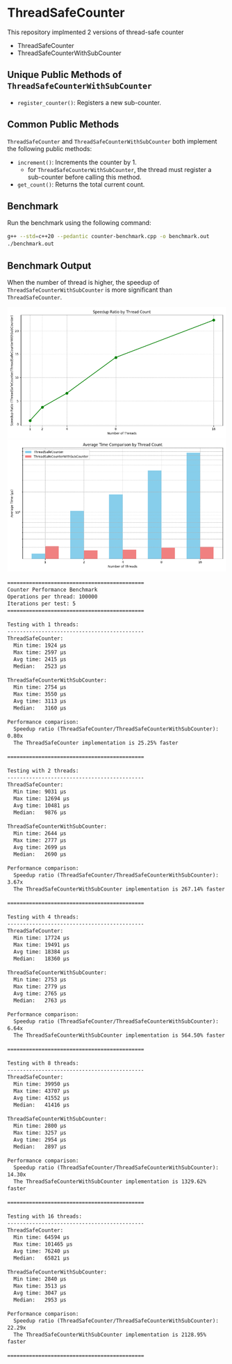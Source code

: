 # ThreadSafeCounter

This repository implmented 2 versions of thread-safe counter
- ThreadSafeCounter
- ThreadSafeCounterWithSubCounter

## Unique Public Methods of `ThreadSafeCounterWithSubCounter`
- `register_counter()`: Registers a new sub-counter.

## Common Public Methods
`ThreadSafeCounter` and `ThreadSafeCounterWithSubCounter` both implement the following public methods:
- `increment()`: Increments the counter by 1.
  - for `ThreadSafeCounterWithSubCounter`, the thread must register a sub-counter before calling this method.
- `get_count()`: Returns the total current count.

## Benchmark
Run the benchmark using the following command:
```bash
g++ --std=c++20 --pedantic counter-benchmark.cpp -o benchmark.out
./benchmark.out
```

## Benchmark Output
When the number of thread is higher, the speedup of `ThreadSafeCounterWithSubCounter` is more significant than `ThreadSafeCounter`.

![speedup](./speedup-ratio.png)
![threadcount-vs-time](./threadcount-vs-time.png)

```
============================================
Counter Performance Benchmark
Operations per thread: 100000
Iterations per test: 5
============================================

Testing with 1 threads:
--------------------------------------------
ThreadSafeCounter:
  Min time: 1924 µs
  Max time: 2597 µs
  Avg time: 2415 µs
  Median:   2523 µs

ThreadSafeCounterWithSubCounter:
  Min time: 2754 µs
  Max time: 3550 µs
  Avg time: 3113 µs
  Median:   3160 µs

Performance comparison:
  Speedup ratio (ThreadSafeCounter/ThreadSafeCounterWithSubCounter): 0.80x
  The ThreadSafeCounter implementation is 25.25% faster

============================================

Testing with 2 threads:
--------------------------------------------
ThreadSafeCounter:
  Min time: 9031 µs
  Max time: 12694 µs
  Avg time: 10481 µs
  Median:   9876 µs

ThreadSafeCounterWithSubCounter:
  Min time: 2644 µs
  Max time: 2777 µs
  Avg time: 2699 µs
  Median:   2690 µs

Performance comparison:
  Speedup ratio (ThreadSafeCounter/ThreadSafeCounterWithSubCounter): 3.67x
  The ThreadSafeCounterWithSubCounter implementation is 267.14% faster

============================================

Testing with 4 threads:
--------------------------------------------
ThreadSafeCounter:
  Min time: 17724 µs
  Max time: 19491 µs
  Avg time: 18384 µs
  Median:   18360 µs

ThreadSafeCounterWithSubCounter:
  Min time: 2753 µs
  Max time: 2779 µs
  Avg time: 2765 µs
  Median:   2763 µs

Performance comparison:
  Speedup ratio (ThreadSafeCounter/ThreadSafeCounterWithSubCounter): 6.64x
  The ThreadSafeCounterWithSubCounter implementation is 564.50% faster

============================================

Testing with 8 threads:
--------------------------------------------
ThreadSafeCounter:
  Min time: 39950 µs
  Max time: 43707 µs
  Avg time: 41552 µs
  Median:   41416 µs

ThreadSafeCounterWithSubCounter:
  Min time: 2800 µs
  Max time: 3257 µs
  Avg time: 2954 µs
  Median:   2897 µs

Performance comparison:
  Speedup ratio (ThreadSafeCounter/ThreadSafeCounterWithSubCounter): 14.30x
  The ThreadSafeCounterWithSubCounter implementation is 1329.62% faster

============================================

Testing with 16 threads:
--------------------------------------------
ThreadSafeCounter:
  Min time: 64594 µs
  Max time: 101465 µs
  Avg time: 76240 µs
  Median:   65821 µs

ThreadSafeCounterWithSubCounter:
  Min time: 2840 µs
  Max time: 3513 µs
  Avg time: 3047 µs
  Median:   2953 µs

Performance comparison:
  Speedup ratio (ThreadSafeCounter/ThreadSafeCounterWithSubCounter): 22.29x
  The ThreadSafeCounterWithSubCounter implementation is 2128.95% faster

============================================

```
